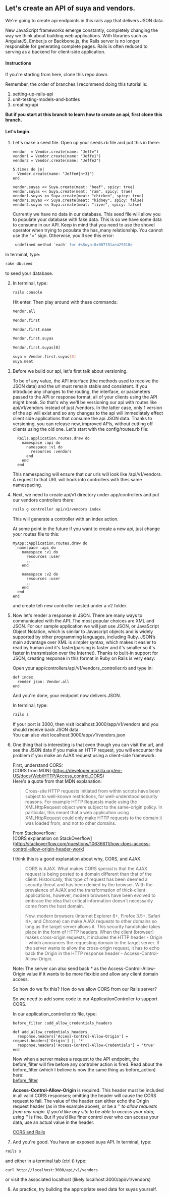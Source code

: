 ## Let's create an API of suya and vendors.

We're going to create api endpoints in this rails app that delivers JSON data.

New JavaScript frameworks emerge constantly, completely changing the way we think about building web applications. With libraries such as AngularJS, Ember.js or Backbone.js, the Rails server is no longer responsible for generating complete pages. Rails is often reduced to serving as a backend for client-side application.

#### Instructions

If you're starting from here, clone this repo down.

Remember, the order of branches I recommend doing this tutorial is:  

1. setting-up-rails-api  
2. unit-testing-models-and-bottles  
3. creating-api  

**But if you start at this branch to learn how to create an api, first clone this branch.**

#### Let's begin.

1. Let's make a seed file. Open up your seeds.rb file and put this in there:  
    ```rubyonrails
    vendor  = Vendor.create(name: "Jeffe")  
    vendor1 = Vendor.create(name: "Jeffe1")  
    vendor2 = Vendor.create(name: "Jeffe2")  

    5.times do |n|  
      Vendor.create(name: "Jeffe#{n+3}")  
    end

    vendor.suyas << Suya.create(meat: "beef", spicy: true)  
    vendor.suyas << Suya.create(meat: "ram", spicy: true)  
    vendor1.suyas << Suya.create(meat: "chicken", spicy: true)  
    vendor1.suyas << Suya.create(meat: "kidney", spicy: false)  
    vendor2.suyas << Suya.create(meat: "liver", spicy: false)  
    ```

    Currently we have no data in our database. This seed file will allow you to populate your database with fake data. This is so we have some data to consume in our API. Keep in mind that you need to use the shovel operator when trying to populate the has_many relationship. You cannot use the "=" sign. Otherwise, you'll see this error:

    ```Bash
     undefined method `each' for #<Suya:0x007f81aea29310>
    ```

  In terminal, type:

  ```Bash
  rake db:seed
  ```  

  to seed your database.

2. In terminal, type:

    ```Bash
    rails console
    ```

    Hit enter. Then play around with these commands:

    ```Bash
    Vendor.all
    ```

    ```Bash
    Vendor.first
    ```

    ```Bash
    Vendor.first.name
    ```

    ```Bash
    Vendor.first.suyas
    ```

    ```Bash
    Vendor.first.suyas[0]
    ```

    ```Bash
    suya = Vendor.first.suyas[0]
    suya.meat
    ```

3. Before we build our api, let's first talk about versioning.

    To be of any value, the API interface (the methods used to receive the JSON data) and the url must remain stable and consistent. If you introduce any changes to the routing, the interface, or parameters passed to the API or response format, all of your clients using the API might break. So that's why we'll be versioning our api with routes like api/v1/vendors instead of just /vendors. In the latter case, only 1 version of the api will exist and so any changes to the api will immediately effect client side applications that consume the api JSON data. Thanks to versioning, you can release new, improved APIs, without cutting off clients using the old one. Let's start with the config/routes.rb file:

    ```rubyonrails
      Rails.application.routes.draw do  
        namespace :api do  
          namespace :v1 do  
            resources :vendors  
          end  
        end  
      end
    ```

    This namespacing will ensure that our urls will look like /api/v1/vendors. A request to that URL will hook into controllers with thes same namespacing.

4.  Next, we need to create api/v1 directory under app/controllers and put our vendors controllers there:

    ```Bash
    rails g controller api/v1/vendors index
    ```

    This will generate a controller with an index action.

    At some point in the future if you want to create a new api, just change your routes file to this:

    ```rubyonrails
    MyApp::Application.routes.draw do
      namespace :api do
        namespace :v1 do
          resources :user
          ...
        end

        namespace :v2 do
          resources :user
          ...
        end
      end
    end
    ```

    and create teh new controller nested under a v2 folder.

5. Now let's render a response in JSON. There are many ways to communicated with the API. The most popular choices are XML and
    JSON. For our sample application we will just use JSON, or JavaScript Object Notation, which is similar to Javascript objects and is widely supported by other programming languages, including Ruby. JSON’s main advantage over XML is simpler syntax, which makes it easier to read by human and it's faster(parsing is faster and it's smaller so it's faster in transmission over the Internet). Thanks to built-in support for JSON, creating response in this format in Ruby on Rails is very easy:

    Open your app/controllers/api/v1/vendors_controller.rb and type in:
    ```rubyonrails
    def index
      render json: Vendor.all
    end
    ```

    And you're done, your endpoint now delivers JSON.

    In terminal, type:

    ```Bash
    rails s
    ```

    If your port is 3000, then visit localhost:3000/app/v1/vendors and you should receive back JSON data.  
    You can also visit localhost:3000/app/v1/vendors.json

6. One thing that is interesting is that even though you can visit the url, and see the JSON data if you make an HTTP request,   you will encounter the problem if you make an AJAX request using a client-side framework.

    First, understand CORS:  
    [CORS from MDN] (https://developer.mozilla.org/en-US/docs/Web/HTTP/Access_control_CORS)  
    Here's a quote from that MDN explanation:
    > Cross-site HTTP requests initiated from within scripts have been subject to well-known restrictions, for well-understood security reasons.  For example HTTP Requests made using the XMLHttpRequest object were subject to the same-origin policy.  In particular, this meant that a web application using XMLHttpRequest could only make HTTP requests to the domain it was loaded from, and not to other domains.

    From Stackoverflow:  
    [CORS explanation on StackOverflow]   (http://stackoverflow.com/questions/10636611/how-does-access-control-allow-origin-header-work)  

    I think this is a good explanation about why, CORS, and AJAX.  

    > CORS is AJAX. What makes CORS special is that the AJAX request is being posted to a domain different than that of the client. Historically, this type of request has been deemed a security threat and has been denied by the browser. With the prevalence of AJAX and the transformation of thick-client applications, however, modern browsers have been evolved to embrace the idea that critical information doesn't necessarily come from the host domain.

    > Now, modern browsers (Internet Explorer 8+, Firefox 3.5+, Safari 4+, and Chrome) can make AJAX requests to other domains so long as the target server allows it. This security handshake takes place in the form of HTTP headers. When the client (browser) makes cross-origin requests, it includes the HTTP header - Origin - which announces the requesting domain to the target server. If the server wants to allow the cross-origin request, it has to echo back the Origin in the HTTP response header - Access-Control-Allow-Origin.

    Note: The server can also send back * as the Access-Control-Allow-Origin value if it wants to be more flexible and allow any client domain access.

    So how do we fix this? How do we allow CORS from our Rails server?

    So we need to add some code to our ApplicationController to support CORS.

    In our application_controller.rb file, type:

    ```rubyonrails
    before_filter :add_allow_credentials_headers

    def add_allow_credentials_headers
      response.headers['Access-Control-Allow-Origin'] = request.headers['Origin'] || '*'
      response.headers['Access-Control-Allow-Credentials'] = 'true'
    end
    ```

    Now when a server makes a request to the API endpoint, the before_filter will fire before any controller action is fired.
    Read about the before_filter (which I believe is now the same thing as before_action) here:  
    [before_filter](http://guides.rubyonrails.org/action_controller_overview.html#filters)

    **Access-Control-Allow-Origin** is required. This header must be included in all valid CORS responses; omitting the header will cause the CORS request to fail. The value of the header can either echo the Origin request header (as in the example above), or be a '*' to allow requests from any origin. If you’d like any site to be able to access your data, using '*' is fine. But if you’d like finer control over who can access your data, use an actual value in the header.

    [CORS and Rails](http://leopard.in.ua/2012/07/08/using-cors-with-rails/)


7. And you're good. You have an exposed suya API. In terminal, type:

```Bash
rails s
```

and either in a terminal tab (ctrl t) type:
```Bash
curl http://localhost:3000/api/v1/vendors
```

or visit the associated localhost (likely localhost:3000/api/v1/vendors)

8. As practice, try building the appropriate seed data for suyas yourself.
